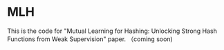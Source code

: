# MLH
This is the code for "Mutual Learning for Hashing: Unlocking Strong Hash Functions from Weak Supervision" paper. （coming soon)
